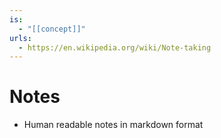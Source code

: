 ```yaml
---
is:
  - "[[concept]]"
urls:
  - https://en.wikipedia.org/wiki/Note-taking
---
```

# Notes
- Human readable notes in markdown format
